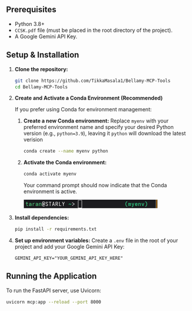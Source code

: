 ## Prerequisites

* Python 3.8+
* `CCSK.pdf` file (must be placed in the root directory of the project).
* A Google Gemini API Key.

## Setup & Installation

1.  **Clone the repository:**
    ```bash
    git clone https://github.com/TikkaMasala1/Bellamy-MCP-Tools
    cd Bellamy-MCP-Tools
    ```

2.  **Create and Activate a Conda Environment (Recommended)**

    If you prefer using Conda for environment management:

    1.  **Create a new Conda environment:**
        Replace `myenv` with your preferred environment name and specify your desired Python version (e.g., ```python=3.9```), leaving it ```python``` will download the latest verision
        ```bash
        conda create --name myenv python
        ```

    2.  **Activate the Conda environment:**
        ```bash
        conda activate myenv
        ```
        Your command prompt should now indicate that the Conda environment is active.

        ![Screenshot From 2025-05-22 19-17-54.png](imgs/Screenshot%20From%202025-05-22%2019-17-54.png)
        

    
3.  **Install dependencies:**
    ```bash
    pip install -r requirements.txt
    ```
    
4.  **Set up environment variables:**
    Create a `.env` file in the root of your project and add your Google Gemini API Key:
    ```env
    GEMINI_API_KEY="YOUR_GEMINI_API_KEY_HERE"
    ```    
    
##  Running the Application

To run the FastAPI server, use Uvicorn:

```bash
uvicorn mcp:app --reload --port 8000